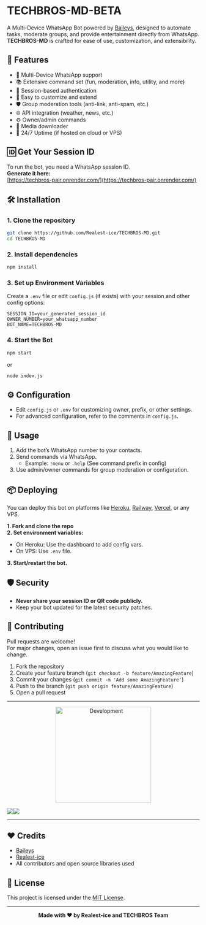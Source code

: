 # TECHBROS-MD-BETA

A Multi-Device WhatsApp Bot powered by [Baileys](https://github.com/adiwajshing/Baileys), designed to automate tasks, moderate groups, and provide entertainment directly from WhatsApp.  
**TECHBROS-MD** is crafted for ease of use, customization, and extensibility.

## 🚀 Features

- 🔄 Multi-Device WhatsApp support
- 📚 Extensive command set (fun, moderation, info, utility, and more)
- 🔐 Session-based authentication
- 🎨 Easy to customize and extend
- 🛡️ Group moderation tools (anti-link, anti-spam, etc.)
- 🌐 API integration (weather, news, etc.)
- ⚙️ Owner/admin commands
- 📂 Media downloader
- 💁 24/7 Uptime (if hosted on cloud or VPS)

## 🆔 Get Your Session ID

To run the bot, you need a WhatsApp session ID.  
**Generate it here:**  
[https://techbros-pair.onrender.com/](https://techbros-pair.onrender.com/)

## 🛠️ Installation

### 1. Clone the repository

```bash
git clone https://github.com/Realest-ice/TECHBROS-MD.git
cd TECHBROS-MD
```

### 2. Install dependencies

```bash
npm install
```

### 3. Set up Environment Variables

Create a `.env` file or edit `config.js` (if exists) with your session and other config options:

```env
SESSION_ID=your_generated_session_id
OWNER_NUMBER=your_whatsapp_number
BOT_NAME=TECHBROS-MD
```

### 4. Start the Bot

```bash
npm start
```
or
```bash
node index.js
```

## ⚙️ Configuration

- Edit `config.js` or `.env` for customizing owner, prefix, or other settings.
- For advanced configuration, refer to the comments in `config.js`.

## 📝 Usage

1. Add the bot’s WhatsApp number to your contacts.
2. Send commands via WhatsApp.  
   - Example: `!menu` or `.help` (See command prefix in config)
3. Use admin/owner commands for group moderation or configuration.

## 📦 Deploying

You can deploy this bot on platforms like [Heroku](https://heroku.com), [Railway](https://railway.app), [Vercel](https://vercel.com), or any VPS.

**1. Fork and clone the repo**  
**2. Set environment variables:**  
  - On Heroku: Use the dashboard to add config vars.
  - On VPS: Use `.env` file.

**3. Start/restart the bot.**

## 🛡️ Security

- **Never share your session ID or QR code publicly.**
- Keep your bot updated for the latest security patches.

## 🤝 Contributing

Pull requests are welcome!  
For major changes, open an issue first to discuss what you would like to change.

1. Fork the repository
2. Create your feature branch (`git checkout -b feature/AmazingFeature`)
3. Commit your changes (`git commit -m 'Add some AmazingFeature'`)
4. Push to the branch (`git push origin feature/AmazingFeature`)
5. Open a pull request

---

<p align="center">
<img alt="Development" width="250" src="https://media2.giphy.com/media/W9tBvzTXkQopi/giphy.gif?cid=6c09b952xu6syi1fyqfyc04wcfk0qvqe8fd7sop136zxfjyn&ep=v1_internal_gif_by_id&rid=giphy.gif&ct=g" />
</p>
<a><img src='https://i.imgur.com/LyHic3i.gif'/></a><a><img src='https://i.imgur.com/LyHic3i.gif'/></a>

---

## ❤️ Credits

- [Baileys](https://github.com/adiwajshing/Baileys)
- [Realest-ice](https://github.com/Realest-ice)
- All contributors and open source libraries used

## 📄 License

This project is licensed under the [MIT License](LICENSE).

---

<p align="center">
  <b>Made with ❤️ by Realest-ice and TECHBROS Team</b>
</p>

